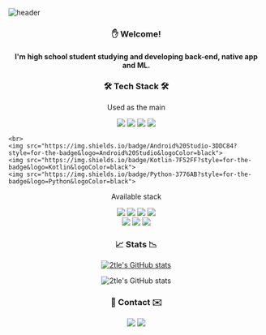 ![header](https://capsule-render.vercel.app/api?type=waving&color=fad7d4&height=300&section=header&text=👨‍💻2tle's%20github&fontSize=80)

<h3 align="center">✋ Welcome!</h3>
<h4 align="center">I'm high school student studying and developing back-end, native app and ML.</h6>


<h3 align="center">🛠 Tech Stack 🛠</h3>
<p align="center">Used as the main</p>
<p align="center">
    <img src="https://img.shields.io/badge/Javascript-F7DF1E?style=for-the-badge&logo=Javascript&logoColor=black">
    <img src="https://img.shields.io/badge/Node.js-339933?style=for-the-badge&logo=Node.js&logoColor=black">
    <img src="https://img.shields.io/badge/Express.js-C9C9C9?style=for-the-badge&logo=Express&logoColor=black">
    <img src="https://img.shields.io/badge/MongoDB-47A248?style=for-the-badge&logo=MongoDB&logoColor=black">
    
    <br>
    <img src="https://img.shields.io/badge/Android%20Studio-3DDC84?style=for-the-badge&logo=Android%20Studio&logoColor=black">
    <img src="https://img.shields.io/badge/Kotlin-7F52FF?style=for-the-badge&logo=Kotlin&logoColor=black">
    <img src="https://img.shields.io/badge/Python-3776AB?style=for-the-badge&logo=Python&logoColor=black">
</p>

<p align="center">Available stack</p>
<p align="center">
    <img src="https://img.shields.io/badge/TypeScript-3178C6?style=for-the-badge&logo=TypeScript&logoColor=black">
    <img src="https://img.shields.io/badge/PHP-777BB4?style=for-the-badge&logo=PHP&logoColor=black">
    <img src="https://img.shields.io/badge/Socket.io-010101?style=for-the-badge&logo=Socket.io&logoColor=black">
    <img src="https://img.shields.io/badge/MySQL-4479A1?style=for-the-badge&logo=MySQL&logoColor=black">
    <br>
    <img src="https://img.shields.io/badge/TensorFlow-FF6F00?style=for-the-badge&logo=TensorFlow&logoColor=black">
    <img src="https://img.shields.io/badge/Keras-D00000?style=for-the-badge&logo=Keras&logoColor=black">
    <img src="https://img.shields.io/badge/Ubuntu-E95420?style=for-the-badge&logo=Ubuntu&logoColor=black">
</p>

<h3 align="center">📈 Stats 📉</h3>

<div align="center" style="text-align:center">

[![2tle's GitHub stats](https://github-readme-stats.vercel.app/api?username=2tle&show_icons=true&title_color=FAACD4&text_color=FAACD4&icon_color=FAACD4&border_color=FAACD4&count_private=true)](https://github.com/2tle)


![2tle's GitHub stats](https://github-readme-stats.vercel.app/api/top-langs/?username=2tle&layout=compact&hide=html,css,ejs)

</div>
    
<h3 align="center">📮 Contact ✉️</h3>
<div align="center" style="text-align:center">
    <a href="https://www.instagram.com/_string._.ju_/"><img src="https://img.shields.io/badge/Instagram-E4405F?style=for-the-badge&logo=Instagram&logoColor=black"></a> <a href="mailto:iam@2tle.io"><img src="https://img.shields.io/badge/iam@2tle.io-30B980?style=for-the-badge&logo=Minutemailer&logoColor=black"></a>
</div>

